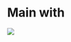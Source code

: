 # Main with
![](https://lh3.googleusercontent.com/d-CIf610uCcjA-tOjMWNljFb-J8SOW2Yfxw7kpLGB2Iybhj4At8enNYLY_cOLIj5UFIlAssaiyY=x1-y1-z3)

